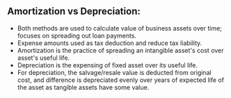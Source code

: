 ## Amortization vs Depreciation:
- Both methods are used to calculate value of business assets over time; focuses on spreading out loan payments.
- Expense amounts used as tax deduction and reduce tax liability.
- Amortization is the practice of spreading an intangible asset's cost over asset's useful life.
- Depreciation is the expensing of fixed asset over its useful life.
- For depreciation, the salvage/resale value is deducted from original cost, and difference is depreciated evenly over years of expected life of the asset as tangible assets have some value.
